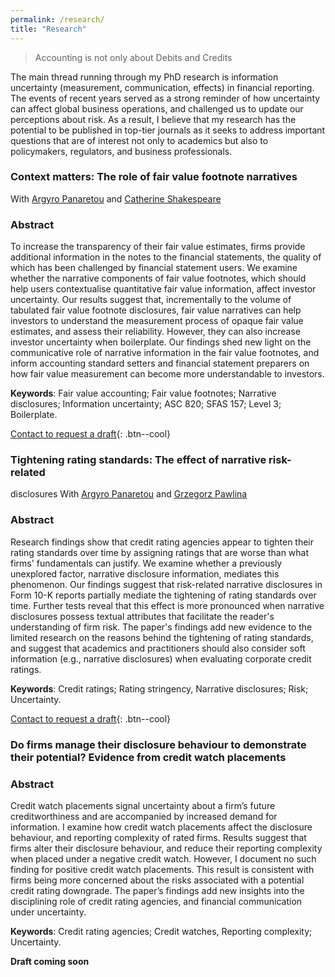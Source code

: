 ```yaml
---
permalink: /research/
title: "Research"
---
```


> Accounting is not only about Debits and Credits

The main thread running through my PhD research is information uncertainty (measurement, communication, effects) in financial reporting. The events of recent years served as a strong reminder of how uncertainty can affect global business operations, and challenged us to update our perceptions about risk. As a result, I believe that my research has the potential to be published in top-tier journals as it seeks to address important questions that are of interest not only to academics but also to policymakers, regulators, and business professionals.

### Context matters: The role of fair value footnote narratives
With [Argyro Panaretou](https://www.lancaster.ac.uk/lums/people/argyro-panaretou) and [Catherine Shakespeare](https://michiganross.umich.edu/faculty-research/faculty/cathy-shakespeare)
### Abstract

To increase the transparency of their fair value estimates, firms provide additional information in the notes to the financial statements, the quality of which has been challenged by financial statement users. We examine whether the narrative components of fair value footnotes, which should help users contextualise quantitative fair value information, affect investor uncertainty. Our results suggest that, incrementally to the volume of tabulated fair value footnote disclosures, fair value narratives can help investors to understand the measurement process of opaque fair value estimates, and assess their reliability. However, they can also increase investor uncertainty when boilerplate. Our findings shed new light on the communicative role of narrative information in the fair value footnotes, and inform accounting standard setters and financial statement preparers on how fair value measurement can become more understandable to investors.

**Keywords**: Fair value accounting; Fair value footnotes; Narrative disclosures; Information uncertainty; ASC 820; SFAS 157; Level 3; Boilerplate.

[Contact to request a draft](mailto:d.kanelis1@lancaster.ac.uk){: .btn--cool}

### Tightening rating standards: The effect of narrative risk-related
disclosures
With [Argyro Panaretou](https://www.lancaster.ac.uk/lums/people/argyro-panaretou) and [Grzegorz Pawlina](https://www.lancaster.ac.uk/lums/people/grzegorz-pawlina)
### Abstract

Research findings show that credit rating agencies appear to tighten their rating standards over time by assigning ratings that are worse than what firms' fundamentals can justify. We examine whether a previously unexplored factor, narrative disclosure information, mediates this phenomenon. Our findings suggest that risk-related narrative disclosures in Form 10-K reports partially mediate the tightening of rating standards over time. Further tests reveal that this effect is more pronounced when narrative disclosures possess textual attributes that facilitate the reader's understanding of firm risk. The paper's findings add new evidence to the limited research on the reasons behind the tightening of rating standards, and suggest that academics and practitioners should also consider soft information (e.g., narrative disclosures) when evaluating corporate credit ratings.

**Keywords**: Credit ratings; Rating stringency, Narrative disclosures; Risk; Uncertainty.

[Contact to request a draft](mailto:d.kanelis1@lancaster.ac.uk){: .btn--cool}

### Do firms manage their disclosure behaviour to demonstrate their potential? Evidence from credit watch placements
 
### Abstract

Credit watch placements signal uncertainty about a firm’s future creditworthiness and are accompanied by increased demand for information. I examine how credit watch placements affect the disclosure behaviour, and reporting complexity of rated firms. Results suggest that firms alter their disclosure behaviour, and reduce their reporting complexity when placed under a negative credit watch. However, I document no such finding for positive credit watch placements. This result is consistent with firms being more concerned about the risks associated with a potential credit rating downgrade. The paper’s findings add new insights into the disciplining role of credit rating agencies, and financial communication under uncertainty.

**Keywords**: Credit rating agencies; Credit watches, Reporting complexity; Uncertainty.

**Draft coming soon**
 

